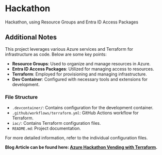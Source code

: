# Hackathon
Hackathon, using Resource Groups and Entra ID Access Packages

## Additional Notes

This project leverages various Azure services and Terraform for infrastructure as code. Below are some key points:

- **Resource Groups**: Used to organize and manage resources in Azure.
- **Entra ID Access Packages**: Utilized for managing access to resources.
- **Terraform**: Employed for provisioning and managing infrastructure.
- **Dev Container**: Configured with necessary tools and extensions for development.

### File Structure

- `.devcontainer/`: Contains configuration for the development container.
- `.github/workflows/terraform.yml`: GitHub Actions workflow for Terraform.
- `iac/`: Contains Terraform configuration files.
- `README.md`: Project documentation.

For more detailed information, refer to the individual configuration files.

**Blog Article can be found here: [Azure Hackathon Vending with Terraform](https://luke.geek.nz/azure/hackathon-vending-project/).**
